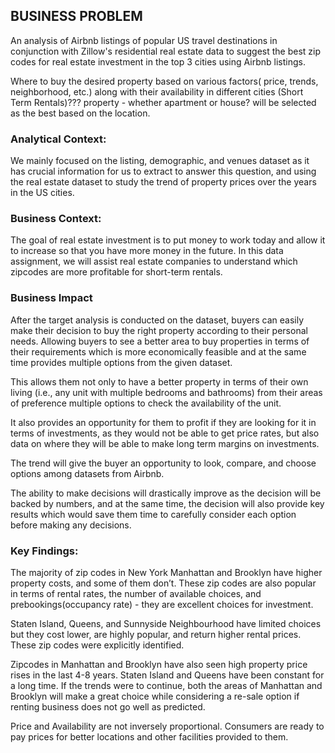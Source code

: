 ## BUSINESS PROBLEM
An analysis of Airbnb listings of popular US travel destinations in conjunction with Zillow's residential real estate data to suggest the best zip codes for real estate investment in the top 3 cities using Airbnb listings.


Where to buy the desired property based on various factors( price, trends, neighborhood, etc.) along with their availability in different cities (Short Term Rentals)???
property - whether apartment or house? will be selected as the best based on the location. 



### Analytical Context:
We mainly focused on the listing, demographic, and venues dataset as it has crucial information for us to extract to answer this question, and using the real estate dataset to study the trend of property prices over the years in the US cities.


### Business Context: 
The goal of real estate investment is to put money to work today and allow it to increase so that you have more money in the future. In this data assignment, we will assist real estate companies to understand which zipcodes are more profitable for short-term rentals.


### Business Impact

After the target analysis is conducted on the dataset, buyers can easily make their decision to buy the right property according to their personal needs. Allowing buyers to see a better area to buy properties in terms of their requirements which is more economically feasible and at the same time provides multiple options from the given dataset.

This allows them not only to have a better property in terms of their own living (i.e., any unit with multiple bedrooms and bathrooms) from their areas of preference multiple options to check the availability of the unit.

It also provides an opportunity for them to profit if they are looking for it in terms of investments, as they would not be able to get price rates, but also data on where they will be able to make long term margins on investments.

The trend will give the buyer an opportunity to look, compare, and choose options among datasets from Airbnb.

The ability to make decisions will drastically improve as the decision will be backed by numbers, and at the same time, the decision will also provide key results which would save them time to carefully consider each option before making any decisions.

### Key Findings:

The majority of zip codes in New York Manhattan and Brooklyn have higher property costs, and some of them don’t. These zip codes are also popular in terms of rental rates, the number of available choices, and prebookings(occupancy rate) - they are excellent choices for investment.

Staten Island, Queens, and Sunnyside Neighbourhood have limited choices but they cost lower, are highly popular, and return higher rental prices. These zip codes were explicitly identified.

Zipcodes in Manhattan and Brooklyn have also seen high property price rises in the last 4-8 years. Staten Island and Queens have been constant for a long time. If the trends were to continue, both the areas of Manhattan and Brooklyn will make a great choice while considering a re-sale option if renting business does not go well as predicted.

Price and Availability are not inversely proportional. Consumers are ready to pay prices for better locations and other facilities provided to them.

